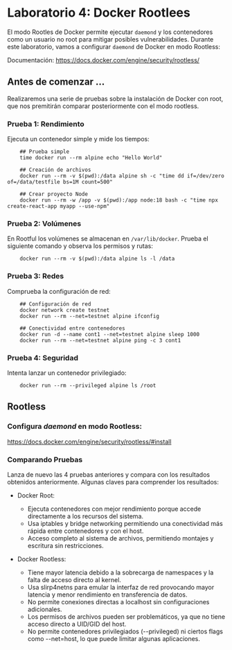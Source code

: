 # Laboratorio 4: Docker Rootlees

El modo Rootles de Docker permite ejecutar `daemond` y los contenedores como un usuario no root para mitigar posibles vulnerabilidades. Durante este laboratorio, vamos a configurar `daemond` de Docker en modo Rootless: 

Documentación:
https://docs.docker.com/engine/security/rootless/

## Antes de comenzar ...

Realizaremos una serie de pruebas sobre la instalación de Docker con root, que nos premitirán comparar posteriormente con el modo rootless.

### Prueba 1: Rendimiento
Ejecuta un contenedor simple y mide los tiempos:

        ## Prueba simple
        time docker run --rm alpine echo "Hello World"

        ## Creación de archivos
        docker run --rm -v $(pwd):/data alpine sh -c "time dd if=/dev/zero of=/data/testfile bs=1M count=500"

        ## Crear proyecto Node
        docker run --rm -w /app -v $(pwd):/app node:18 bash -c "time npx create-react-app myapp --use-npm"


### Prueba 2: Volúmenes
En Rootful los volúmenes se almacenan en `/var/lib/docker`. Prueba el siguiente comando y observa los permisos y rutas:

        docker run --rm -v $(pwd):/data alpine ls -l /data

### Prueba 3: Redes
Comprueba la configuración de red:

        ## Configuración de red 
        docker network create testnet
        docker run --rm --net=testnet alpine ifconfig

        ## Conectividad entre contenedores
        docker run -d --name cont1 --net=testnet alpine sleep 1000
        docker run --rm --net=testnet alpine ping -c 3 cont1

### Prueba 4: Seguridad
Intenta lanzar un contenedor privilegiado:

        docker run --rm --privileged alpine ls /root

## Rootless

### Configura *daemond* en modo Rootless:

https://docs.docker.com/engine/security/rootless/#install

### Comparando Pruebas

Lanza de nuevo las 4 pruebas anteriores y compara con los resultados obtenidos anteriormente. Algunas claves para comprender los resultados:

- Docker Root:
    - Ejecuta contenedores con mejor rendimiento porque accede directamente a los recursos del sistema.
    - Usa iptables y bridge networking permitiendo una conectividad más rápida entre contenedores y con el host.
    - Acceso completo al sistema de archivos, permitiendo montajes y escritura sin restricciones.

- Docker Rootless:
    - Tiene mayor latencia debido a la sobrecarga de namespaces y la falta de acceso directo al kernel.
    - Usa slirp4netns para emular la interfaz de red provocando mayor latencia y menor rendimiento en transferencia de datos.
    - No permite conexiones directas a localhost sin configuraciones adicionales. 
    - Los permisos de archivos pueden ser problemáticos, ya que no tiene acceso directo a UID/GID del host.
    - No permite contenedores privilegiados (--privileged) ni ciertos flags como --net=host, lo que puede limitar algunas aplicaciones.


